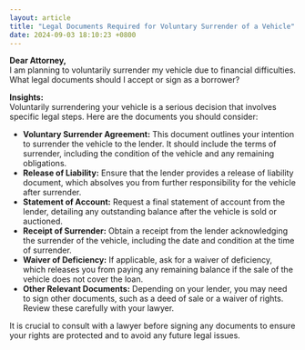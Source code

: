 ```yaml
---
layout: article
title: "Legal Documents Required for Voluntary Surrender of a Vehicle"
date: 2024-09-03 18:10:23 +0800
---
```


<p><strong>Dear Attorney,</strong><br>I am planning to voluntarily surrender my vehicle due to financial difficulties. What legal documents should I accept or sign as a borrower?</p><p><strong>Insights:</strong><br>Voluntarily surrendering your vehicle is a serious decision that involves specific legal steps. Here are the documents you should consider:</p><ul><li><strong>Voluntary Surrender Agreement:</strong> This document outlines your intention to surrender the vehicle to the lender. It should include the terms of surrender, including the condition of the vehicle and any remaining obligations.</li><li><strong>Release of Liability:</strong> Ensure that the lender provides a release of liability document, which absolves you from further responsibility for the vehicle after surrender.</li><li><strong>Statement of Account:</strong> Request a final statement of account from the lender, detailing any outstanding balance after the vehicle is sold or auctioned.</li><li><strong>Receipt of Surrender:</strong> Obtain a receipt from the lender acknowledging the surrender of the vehicle, including the date and condition at the time of surrender.</li><li><strong>Waiver of Deficiency:</strong> If applicable, ask for a waiver of deficiency, which releases you from paying any remaining balance if the sale of the vehicle does not cover the loan.</li><li><strong>Other Relevant Documents:</strong> Depending on your lender, you may need to sign other documents, such as a deed of sale or a waiver of rights. Review these carefully with your lawyer.</li></ul><p>It is crucial to consult with a lawyer before signing any documents to ensure your rights are protected and to avoid any future legal issues.</p>